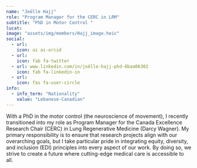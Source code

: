 ```yaml
---
name: "Joëlle Hajj"
role: "Program Manager for the CERC in LRM"
subtitle: "PhD in Motor Control "
lucat: 
image: "assets/img/members/Hajj_image.heic"
social:
  - url: 
    icon: ai ai-orcid
  - url: 
    icon: fab fa-twitter
  - url: www.linkedin.com/in/joëlle-hajj-phd-6baa06302
    icon: fab fa-linkedin-in
  - url: 
    icon: fas fa-user-circle
info:
  - info_term: "Nationality"
    value: "Lebanese-Canadian"
---
```

With a PhD in the motor control (the neuroscience of movement), I recently transitioned into my role as Program Manager for the Canada Excellence Research Chair (CERC) in Lung Regenerative Medicine (Darcy Wagner). My primary responsibility is to ensure that research projects align with our overarching goals, but I take particular pride in integrating equity, diversity, and inclusion (EDI) principles into every aspect of our work. By doing so, we strive to create a future where cutting-edge medical care is accessible to all.
